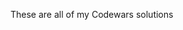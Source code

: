 These are all of my Codewars solutions

<svg src="https://www.codewars.com/users/hskingr/badges/large"> </svg>